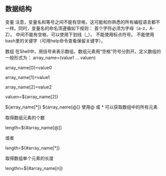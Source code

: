 
## 数据结构

变量
注意，变量名和等号之间不能有空格，这可能和你熟悉的所有编程语言都不一样。同时，变量名的命名须遵循如下规则：
首个字符必须为字母（a-z，A-Z）。
中间不能有空格，可以使用下划线（_）。
不能使用标点符号。
不能使用bash里的关键字（可用help命令查看保留关键字）。

数组
在Shell中，用括号来表示数组，数组元素用“空格”符号分割开。定义数组的一般形式为：
    array_name=(value1 ... valuen)

array_name[0]=value0


array_name[1]=value1

array_name[2]=value2

valuen=${array_name[2]}

${array_name[*]}
${array_name[@]}
使用@ 或 * 可以获取数组中的所有元素

取得数组元素的个数

length=${#array_name[@]}

或者

length=${#array_name[*]}

取得数组单个元素的长度

lengthn=${#array_name[n]}
